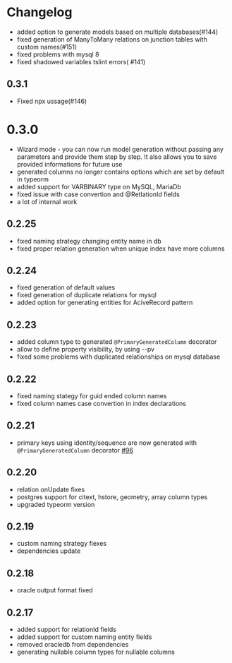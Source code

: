 # Changelog

* added option to generate models based on multiple databases(#144)
* fixed generation of ManyToMany relations on junction tables with custom names(#151)
* fixed problems with mysql 8
* fixed shadowed variables tslint errors( #141)

## 0.3.1
* Fixed npx ussage(#146)

# 0.3.0
* Wizard mode - you can now run model generation without passing any parameters and provide them step by step. It also allows you to save provided informations for future use
* generated columns no longer contains options which are set by default in typeorm
* added support for VARBINARY type on MySQL, MariaDb
* fixed issue with case convertion and @RetlationId fields
* a lot of internal work

## 0.2.25
* fixed naming strategy changing entity name in db
* fixed proper relation generation when unique index have more columns

## 0.2.24
* fixed generation of default values
* fixed generation of duplicate relations for mysql
* added option for generating entities for AciveRecord pattern

## 0.2.23
* added column type to generated `@PrimaryGeneratedColumn` decorator
* allow to define property visibility, by using --pv
* fixed some problems with duplicated relationships on mysql database

## 0.2.22
* fixed naming stategy for guid ended column names
* fixed column names case convertion in index declarations

## 0.2.21
* primary keys using identity/sequence are now generated with `@PrimaryGeneratedColumn` decorator [#96](https://github.com/Kononnable/typeorm-model-generator/issues/96)

## 0.2.20
* relation onUpdate fixes
* postgres support for citext, hstore, geometry, array column types
* upgraded typeorm version

## 0.2.19
* custom naming strategy fiexes
* dependencies update

## 0.2.18
* oracle output format fixed

## 0.2.17

* added support for relationId fields
* added support for custom naming entity fields
* removed oracledb from dependencies
* generating nullable column types for nullable columns
